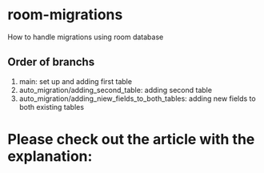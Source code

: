 # room-migrations
How to handle migrations using room database

## Order of branchs
1. main: set up and adding first table
2. auto_migration/adding_second_table: adding second table
3. auto_migration/adding_niew_fields_to_both_tables: adding new fields to both existing tables

# Please check out the article with the explanation:
